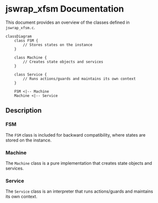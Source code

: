# jswrap_xfsm Documentation

This document provides an overview of the classes defined in `jswrap_xfsm.c`.

```mermaid
classDiagram
    class FSM {
        // Stores states on the instance
    }

    class Machine {
        // Creates state objects and services
    }

    class Service {
        // Runs actions/guards and maintains its own context
    }

    FSM <|-- Machine
    Machine <|-- Service
```

## Description

### FSM
The `FSM` class is included for backward compatibility, where states are stored on the instance.

### Machine
The `Machine` class is a pure implementation that creates state objects and services.

### Service
The `Service` class is an interpreter that runs actions/guards and maintains its own context.